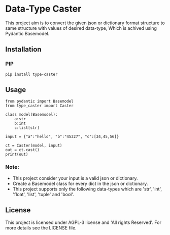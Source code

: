 # Data-Type Caster

This project aim is to convert the given json or dictionary format structure to same structure with values of desired data-type, Which is achived using Pydantic Basemodel.

## Installation
### PIP
```
pip install type-caster
```

## Usage
```
from pydantic import Basemodel
from type_caster import Caster

class model(Basemodel):
    a:str
    b:int
    c:list[str]

input = {"a":"hello", "b":"45327", "c":[34,45,56]}

ct = Caster(model, input)
out = ct.cast()
print(out)
```

### Note:
 - This project consider your input is a valid json or dictionary.
 - Create a Basemodel class for every dict in the json or dictionary.
 - This project supports only the following data-types which are 'str', 'int', 'float', 'list', 'tuple' and 'bool'.

## License
This project is licensed under AGPL-3 license and 'All rights Reserved'. For more details see the LICENSE file.
